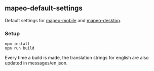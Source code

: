 ## mapeo-default-settings

Default settings for [mapeo-mobile](digidem/mapeo-mobile) and [mapeo-desktop](digidem/mapeo-desktop).

### Setup

```
npm install
npm run build
```

Every time a build is made, the translation strings for english are also
updated in messages/en.json. 


